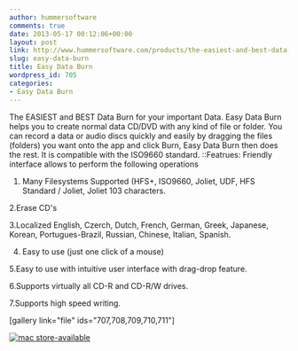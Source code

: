 ```yaml
---
author: hummersoftware
comments: true
date: 2013-05-17 00:12:06+00:00
layout: post
link: http://www.hummersoftware.com/products/the-easiest-and-best-data-burn-for-your-important-data/easy-data-burn
slug: easy-data-burn
title: Easy Data Burn
wordpress_id: 705
categories:
- Easy Data Burn
---
```


The EASIEST and BEST Data Burn for your important Data.
Easy Data Burn helps you to create normal data CD/DVD with any kind of file or folder. You can record a data or audio discs quickly and easily by dragging the files (folders) you want onto the app and click Burn, Easy Data Burn then does the rest. It is compatible with the ISO9660 standard.
::Featrues:
Friendly interface allows to perform the following operations

1. Many Filesystems Supported (HFS+, ISO9660, Joliet, UDF, HFS Standard / Joliet, Joliet 103 characters.

2.Erase CD's

3.Localized
English, Czerch, Dutch, French, German, Greek, Japanese, Korean, Portugues-Brazil, Russian, Chinese, Italian, Spanish.

4. Easy to use (just one click of a mouse)

5.Easy to use with intuitive user interface with drag-drop feature.

6.Supports virtually all CD-R and CD-R/W drives.

7.Supports high speed writing.

[gallery link="file" ids="707,708,709,710,711"]


[![mac store-available](http://www.hummersoftware.com/wp-content/uploads/2012/12/mas-available.png)](https://itunes.apple.com/us/app/easy-data-burn/id647608950?ls=1&mt=12)

